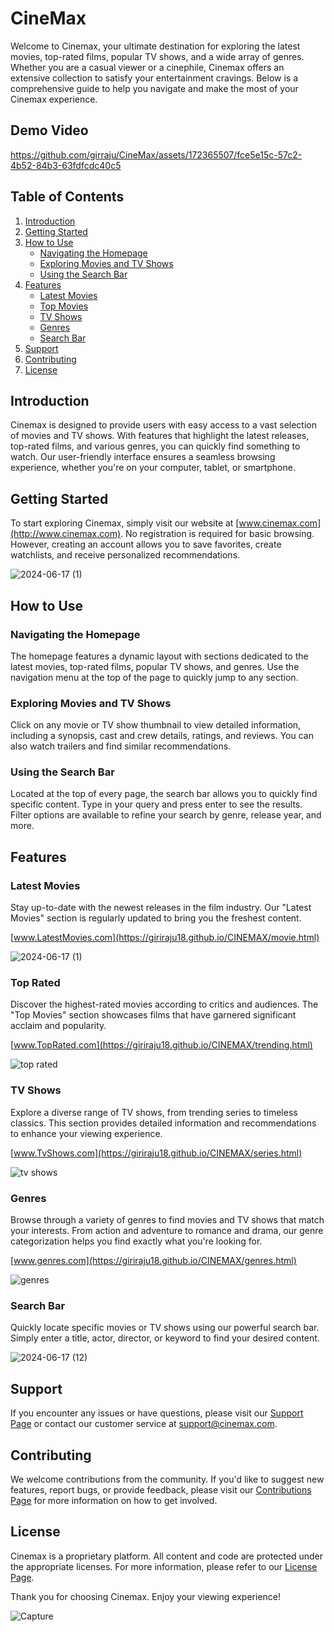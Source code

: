 # CineMax

Welcome to Cinemax, your ultimate destination for exploring the latest movies, top-rated films, popular TV shows, and a wide array of genres. Whether you are a casual viewer or a cinephile, Cinemax offers an extensive collection to satisfy your entertainment cravings. Below is a comprehensive guide to help you navigate and make the most of your Cinemax experience.

## Demo Video

https://github.com/girraju/CineMax/assets/172365507/fce5e15c-57c2-4b52-84b3-63fdfcdc40c5

## Table of Contents
1. [Introduction](#introduction)
2. [Getting Started](#getting-started)
3. [How to Use](#how-to-use)
    - [Navigating the Homepage](#navigating-the-homepage)
    - [Exploring Movies and TV Shows](#exploring-movies-and-tv-shows)
    - [Using the Search Bar](#using-the-search-bar)
4. [Features](#features)
    - [Latest Movies](#latest-movies)
    - [Top Movies](#top-movies)
    - [TV Shows](#tv-shows)
    - [Genres](#genres)
    - [Search Bar](#search-bar)
5. [Support](#support)
6. [Contributing](#contributing)
7. [License](#license)

## Introduction

Cinemax is designed to provide users with easy access to a vast selection of movies and TV shows. With features that highlight the latest releases, top-rated films, and various genres, you can quickly find something to watch. Our user-friendly interface ensures a seamless browsing experience, whether you're on your computer, tablet, or smartphone.

## Getting Started

To start exploring Cinemax, simply visit our website at [www.cinemax.com](http://www.cinemax.com). No registration is required for basic browsing. However, creating an account allows you to save favorites, create watchlists, and receive personalized recommendations.

![2024-06-17 (1)](https://github.com/girraju/CineMax/assets/172365507/0423d8b7-8562-4acf-af52-519e4f55cdcb)


## How to Use

### Navigating the Homepage
The homepage features a dynamic layout with sections dedicated to the latest movies, top-rated films, popular TV shows, and genres. Use the navigation menu at the top of the page to quickly jump to any section.

### Exploring Movies and TV Shows
Click on any movie or TV show thumbnail to view detailed information, including a synopsis, cast and crew details, ratings, and reviews. You can also watch trailers and find similar recommendations.

### Using the Search Bar
Located at the top of every page, the search bar allows you to quickly find specific content. Type in your query and press enter to see the results. Filter options are available to refine your search by genre, release year, and more.

## Features

### Latest Movies
Stay up-to-date with the newest releases in the film industry. Our "Latest Movies" section is regularly updated to bring you the freshest content.

 [www.LatestMovies.com](https://giriraju18.github.io/CINEMAX/movie.html)

![2024-06-17 (1)](https://github.com/girraju/CineMax/assets/172365507/ed746bf5-1117-4f85-9f5a-7a3b20671e50)

### Top Rated
Discover the highest-rated movies according to critics and audiences. The "Top Movies" section showcases films that have garnered significant acclaim and popularity.

[www.TopRated.com](https://giriraju18.github.io/CINEMAX/trending.html)

![top rated](https://github.com/girraju/CineMax/assets/172365507/0611955e-6d64-4660-a446-20bb1d338a8e)


### TV Shows
Explore a diverse range of TV shows, from trending series to timeless classics. This section provides detailed information and recommendations to enhance your viewing experience.

 [www.TvShows.com](https://giriraju18.github.io/CINEMAX/series.html)

![tv shows](https://github.com/girraju/CineMax/assets/172365507/4fe40e0d-e892-4af6-b015-12db7ce6ded7)

### Genres
Browse through a variety of genres to find movies and TV shows that match your interests. From action and adventure to romance and drama, our genre categorization helps you find exactly what you're looking for.

[www.genres.com](https://giriraju18.github.io/CINEMAX/genres.html)

![genres](https://github.com/girraju/CineMax/assets/172365507/3bf87150-82d8-4070-b10b-b3f5dac755bf)


### Search Bar
Quickly locate specific movies or TV shows using our powerful search bar. Simply enter a title, actor, director, or keyword to find your desired content.

![2024-06-17 (12)](https://github.com/girraju/CineMax/assets/172365507/0db1c1e7-597c-4792-829d-26b70c7880b0)


## Support

If you encounter any issues or have questions, please visit our [Support Page](http://www.cinemax.com/support) or contact our customer service at support@cinemax.com.

## Contributing

We welcome contributions from the community. If you'd like to suggest new features, report bugs, or provide feedback, please visit our [Contributions Page](http://www.cinemax.com/contribute) for more information on how to get involved.

## License

Cinemax is a proprietary platform. All content and code are protected under the appropriate licenses. For more information, please refer to our [License Page](http://www.cinemax.com/license).

Thank you for choosing Cinemax. Enjoy your viewing experience!

![Capture](https://github.com/girraju/CineMax/assets/172365507/105770a3-64a1-4167-8844-ffddb60e48c8)


